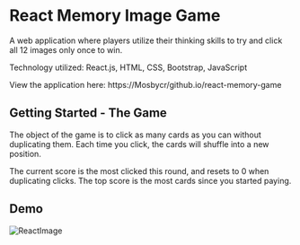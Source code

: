 # React Memory Image Game
A web application where players utilize their thinking skills to try and click all 12 images only once to win. 

Technology utilized: React.js, HTML, CSS, Bootstrap, JavaScript

View the application here: https://Mosbycr/github.io/react-memory-game

## Getting Started - The Game
The object of the game is to click as many cards as you can without duplicating them. Each time you click, the cards will shuffle into a new position.

The current score is the most clicked this round, and resets to 0 when duplicating clicks. The top score is the most cards since you started paying.

## Demo
![ReactImage](https://user-images.githubusercontent.com/46547100/60146832-17681b80-9799-11e9-8c47-6a5ab194f868.PNG)
